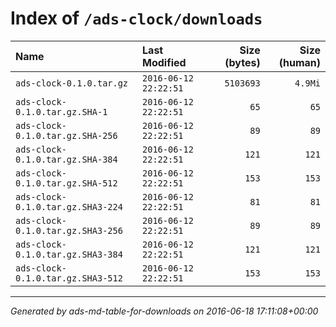 # Index of `/ads-clock/downloads`

|                              Name |         Last Modified |   Size (bytes) |   Size (human) |
| :-------------------------------- | :-------------------- | -------------: | -------------: |
| `ads-clock-0.1.0.tar.gz`          | `2016-06-12 22:22:51` |      `5103693` |        `4.9Mi` |
| `ads-clock-0.1.0.tar.gz.SHA-1`    | `2016-06-12 22:22:51` |           `65` |           `65` |
| `ads-clock-0.1.0.tar.gz.SHA-256`  | `2016-06-12 22:22:51` |           `89` |           `89` |
| `ads-clock-0.1.0.tar.gz.SHA-384`  | `2016-06-12 22:22:51` |          `121` |          `121` |
| `ads-clock-0.1.0.tar.gz.SHA-512`  | `2016-06-12 22:22:51` |          `153` |          `153` |
| `ads-clock-0.1.0.tar.gz.SHA3-224` | `2016-06-12 22:22:51` |           `81` |           `81` |
| `ads-clock-0.1.0.tar.gz.SHA3-256` | `2016-06-12 22:22:51` |           `89` |           `89` |
| `ads-clock-0.1.0.tar.gz.SHA3-384` | `2016-06-12 22:22:51` |          `121` |          `121` |
| `ads-clock-0.1.0.tar.gz.SHA3-512` | `2016-06-12 22:22:51` |          `153` |          `153` |

---
_Generated by ads-md-table-for-downloads on 2016-06-18 17:11:08+00:00_
